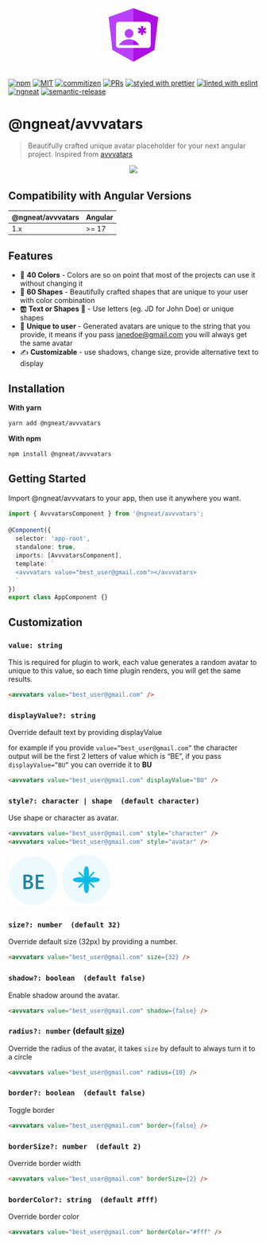 <div align="center">
  <img width="20%" height="20%" src="./assets/logo.svg?raw=true">
</div>

<br />

[![npm](https://img.shields.io/npm/v/@ngneat/avvvatars?style=flat-square)](https://www.npmjs.com/package/@ngneat/avvvatars)
[![MIT](https://img.shields.io/packagist/l/doctrine/orm.svg?style=flat-square)](https://github.com/ngneat/avvvatars/blob/master/LICENSE)
[![commitizen](https://img.shields.io/badge/commitizen-friendly-brightgreen.svg?style=flat-square)]()
[![PRs](https://img.shields.io/badge/PRs-welcome-brightgreen.svg?style=flat-square)](https://github.com/ngneat/avvvatars/compare)
[![styled with prettier](https://img.shields.io/badge/styled_with-prettier-ff69b4.svg?style=flat-square)](https://github.com/prettier/prettier)
[![linted with eslint](https://img.shields.io/badge/linted_with-eslint-4b32c3.svg?style=flat-square)](https://github.com/prettier/prettier)
[![ngneat](https://img.shields.io/badge/@-ngneat-383636?style=flat-square&labelColor=8f68d4)](https://github.com/ngneat/)
[![semantic-release](https://img.shields.io/badge/%20%20%F0%9F%93%A6%F0%9F%9A%80-semantic--release-e10079.svg)](https://github.com/semantic-release/semantic-release)

# @ngneat/avvvatars

> Beautifully crafted unique avatar placeholder for your next angular project. Inspired from [avvvatars](https://github.com/nusu/avvvatars)

<p align="center">
 <img src="./assets/demo.gif?raw=true">
</p>

## Compatibility with Angular Versions

<table>
  <thead>
    <tr>
      <th>@ngneat/avvvatars</th>
      <th>Angular</th>
    </tr>
  </thead>
  <tbody>
    <tr>
      <td>
        1.x
      </td>
      <td>
        >= 17
      </td>
    </tr>
  </tbody>
</table>

## Features

- 🌈 **40 Colors** - Colors are so on point that most of the projects can use it without changing it
- 💠 **60 Shapes** - Beautifully crafted shapes that are unique to your user with color combination
- 🆎 **Text or Shapes** 🔸 - Use letters (eg. JD for John Doe) or unique shapes
- 🤠 **Unique to user** - Generated avatars are unique to the string that you provide, it means if you pass janedoe@gmail.com you will always get the same avatar
- ✍️ **Customizable** - use shadows, change size, provide alternative text to display

## Installation

**With yarn**

```bash
yarn add @ngneat/avvvatars
```

**With npm**

```bash
npm install @ngneat/avvvatars
```

## Getting Started

Import @ngneat/avvvatars to your app, then use it anywhere you want.

```typescript
import { AvvvatarsComponent } from '@ngneat/avvvatars';

@Component({
  selector: 'app-root',
  standalone: true,
  imports: [AvvvatarsComponent],
  template: `
  <avvvatars value="best_user@gmail.com"></avvvatars>
  `
})
export class AppComponent {}
```

## Customization

### `value: string`

This is required for plugin to work, each value generates a random avatar to unique to this value, so each time plugin renders, you will get the same results. 

```html
<avvvatars value="best_user@gmail.com" />
```

### `displayValue?: string`

Override default text by providing displayValue

for example if you provide `value=”best_user@gmail.com”` the character output will be the first 2 letters of value which is “BE”, if you pass `displayValue=”BU”` you can override it to **BU**

```html
<avvvatars value="best_user@gmail.com" displayValue="BU" />
```

### `style?: character | shape  (default character)`

Use shape or character as avatar.

```html
<avvvatars value="best_user@gmail.com" style="character" />
<avvvatars value="best_user@gmail.com" style="avatar" />
```

![character](./assets/BE.png)
![avatar](./assets/BE%20shape.png)

### `size?: number  (default 32)`

Override default size (32px) by providing a number.

```html
<avvvatars value="best_user@gmail.com" size={32} />
```

### `shadow?: boolean  (default false)`

Enable shadow around the avatar.

```html
<avvvatars value="best_user@gmail.com" shadow={false} />
```

### `radius?: number` (default [size](#size-number-default-32))

Override the radius of the avatar, it takes `size` by default to always turn it to a circle

```html
<avvvatars value="best_user@gmail.com" radius={10} />
```

### `border?: boolean  (default false)`

Toggle border

```html
<avvvatars value="best_user@gmail.com" border={false} />
```

### `borderSize?: number  (default 2)`

Override border width

```html
<avvvatars value="best_user@gmail.com" borderSize={2} />
```

### `borderColor?: string  (default #fff)`

Override border color

```html
<avvvatars value="best_user@gmail.com" borderColor="#fff" />
```
